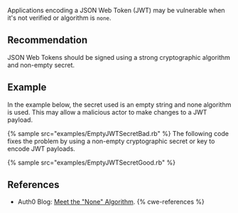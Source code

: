 Applications encoding a JSON Web Token (JWT) may be vulnerable when it's not verified or algorithm is `none`.


## Recommendation
JSON Web Tokens should be signed using a strong cryptographic algorithm and non-empty secret.


## Example
In the example below, the secret used is an empty string and none algorithm is used. This may allow a malicious actor to make changes to a JWT payload.

{% sample src="examples/EmptyJWTSecretBad.rb" %}
The following code fixes the problem by using a non-empty cryptographic secret or key to encode JWT payloads.

{% sample src="examples/EmptyJWTSecretGood.rb" %}

## References
* Auth0 Blog: [Meet the "None" Algorithm](https://auth0.com/blog/critical-vulnerabilities-in-json-web-token-libraries/#Meet-the--None--Algorithm).
{% cwe-references %}
